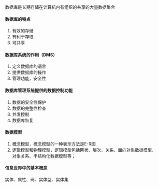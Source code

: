 数据库是长期存储在计算机内有组织的共享的大量数据集合


#### 数据库的特点

1. 有效的存储
2. 有利于存取
3. 可共享

#### 数据库系统的作用（DMS）

1. 定义数据库的语言
2. 提供数据库的操作
3. 管理功能，安全性


#### 数据库管理系统提供的数据控制功能

1. 数据的安全性保护
2. 数据的完整性检查
3. 并发控制
4. 数据库恢复

#### 数据模型

1. 概念模型，概念模型的一种表示方法是E-R图
2. 逻辑模型和物理模型，逻辑模型包括网状、层次、关系、面向对象数据模型、对象关系、半结构化数据模型等；


#### 信息世界中的基本概念

实体、属性、码、实体型、实体集